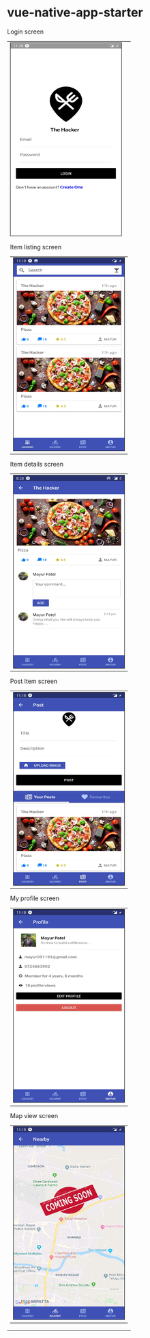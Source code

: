 # vue-native-app-starter

Login screen

<table><tr><td>
<img src="assets/Screenshot_20200206-111801.jpg" border="1" width="260px" height="450px" alt="Login screen"
	title="Login screen"  />

Item listing screen

<table><tr><td>
<img src="assets/Screenshot_20200206-111808.jpg" border="1" width="260px" height="450px" alt="Item listing screen"
	title="Screenshot_20200206-111808.jpg"  />
</td></tr></table>

Item details screen

<table><tr><td>
<img src="assets/Screenshot_20200208-202814.jpg" border="1" width="260px" height="450px" alt="Item details screen"
	title="Item details screen"  />
</td></tr></table>
	
Post Item screen

<table><tr><td>
<img src="assets/Screenshot_20200206-111826.jpg" border="1" width="260px" height="450px" alt="Post Item screen"
	title="Post Item screen"  />
</td></tr></table>

My profile screen

<table><tr><td>
<img src="assets/Screenshot_20200206-111833.jpg" border="1" width="260px" height="450px" alt="My profile screen"
	title="My profile screen"  />
</td></tr></table>

Map view screen

<table><tr><td>
<img src="assets/Screenshot_20200206-111818.jpg" border="1" width="260px" height="450px" alt="Map view screen"
	title="Map view screen"  />
</td></tr></table>
